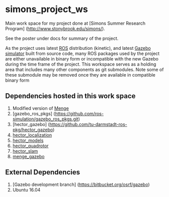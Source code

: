 # simons_project_ws
Main work space for my project done at [Simons Summer Research Program] (http://www.stonybrook.edu/simons/).

See the poster under docs for summary of the project.

As the project uses latest [ROS](http://wiki.ros.org/) distribution (kinetic), and latest [Gazebo simulator](http://gazebosim.org/) built from source code,  many ROS packages used by the project are either unavailable in binary form or incompatible with the new Gazebo during the time frame of the project. This workspace serves as a holding area that includes many other components as git submodules. Note some of these submodule may be removed once they are available in compatible binary form

## Dependencies hosted in this work space
1. Modified version of [Menge](https://github.com/michaelhuang14/Menge)
2. [gazebo_ros_pkgs] (https://github.com/ros-simulation/gazebo_ros_pkgs.git)
3. [hector_gazebo] (https://github.com/tu-darmstadt-ros-pkg/hector_gazebo)
4. [hector_localization]( https://github.com/tu-darmstadt-ros-pkg/hector_localization)
5. [hector_models](https://github.com/tu-darmstadt-ros-pkg/hector_models)
6. [hector_quadrotor](https://github.com/tu-darmstadt-ros-pkg/hector_models)
5. [hector_slam]( https://github.com/tu-darmstadt-ros-pkg/hector_slam)
6. [menge_gazebo](https://github.com/michaelhuang14/menge_gazebo)

## External Dependencies
1. [Gazebo development branch] (https://bitbucket.org/osrf/gazebo)
2. Ubuntu 16.04
